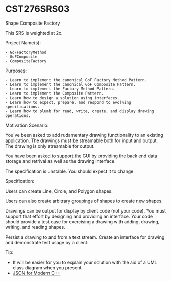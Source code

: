 # CST276SRS03
Shape Composite Factory  

This SRS is weighted at 2x.  

Project Name(s):  

    - GoFFactoryMethod  
    - GoFComposite  
    - CompositeFactory  

Purposes:  

    - Learn to implement the canonical GoF Factory Method Pattern.  
    - Learn to implement the canonical GoF Composite Pattern.  
    - Learn to implement the Factory Method Pattern.  
    - Learn to implement the Composite Pattern.  
    - Learn how to design a solution using interfaces.  
    - Learn how to expect, prepare, and respond to evolving specifications.  
    - Learn how to plumb for read, write, create, and display drawing operations.  

Motivation Scenario:  
    
You've been asked to add rudamentary drawing functionality to an existing application. The drawings must be streamable both for input and output. The drawing is only streamable for output.  

You have been asked to support the GUI by providing the back end data storage and retrival as well as the drawing interface.  

The specification is unstable.  You should expect it to change.  

Specification:  

Users can create Line, Circle, and Polygon shapes.  

Users can also create arbitrary groupings of shapes to create new shapes.  

Drawings can be output for display by client code (not your code). You must support that effort by designing and providing an interface. Your code should provide a test case for exercising a drawing with adding, drawing, writing, and reading shapes.  

Persist a drawing to and from a text stream. Create an interface for drawing and demonstrate test usage by a client.  

Tip:
-  It will be easier for you to explain your solution with the aid of a UML class diagram when you present.  
-  [JSON for Modern C++](https://github.com/nlohmann/json)  
###
